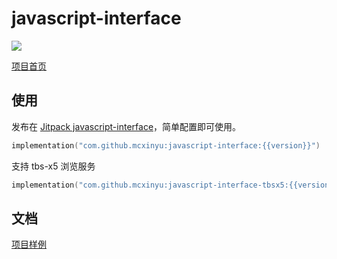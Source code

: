# javascript-interface

[![](https://jitpack.io/v/mcxinyu/javascript-interface.svg)](https://jitpack.io/#mcxinyu/javascript-interface)

[项目首页](https://mcxinyu.github.io/javascript-interface)

## 使用
发布在 [Jitpack javascript-interface](https://jitpack.io/#mcxinyu/javascript-interface)，简单配置即可使用。

```kotlin
implementation("com.github.mcxinyu:javascript-interface:{{version}}")
```

支持 tbs-x5 浏览服务

```kotlin
implementation("com.github.mcxinyu:javascript-interface-tbsx5:{{version}}")
```

## 文档
[项目样例](/core/src/main/java/com/mcxinyu/javascriptinterface/JavaScriptInterface.kt)
